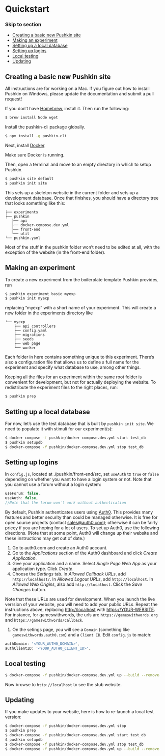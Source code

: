 # Quickstart

### Skip to section

* [Creating a basic new Pushkin site](#creating-basic-new-pushkin-site)
* [Making an experiment](#making-an-experiment)
* [Setting up a local database](#setting-up-local-database)
* [Setting up logins](#setting-up-logins)
* [Local testing](#local-testing)
* [Updating](#updating)

## Creating a basic new Pushkin site

All instructions are for working on a Mac. If you figure out how to install Pushkin on Windows, please update the documentation and submit a pull request!

If you don’t have [Homebrew](https://brew.sh/), install it. Then run the following:

```bash
$ brew install Node wget
```

Install the pushkin-cli package globally.

```bash
$ npm install -g pushkin-cli
```

Next, install [Docker](https://docs.docker.com/install/).

Make sure Docker is running.

Then, open a terminal and move to an empty directory in which to setup Pushkin.

```bash
$ pushkin site default
$ pushkin init site
```

This sets up a skeleton website in the current folder and sets up a development database. Once that finishes, you should have a directory tree that looks something like this:

```text
├── experiments
├── pushkin
   ├── api
   ├── docker-compose.dev.yml
   ├── front-end
   └── util
└── pushkin.yaml
```

Most of the stuff in the pushkin folder won’t need to be edited at all, with the exception of the website \(in the front-end folder\).

## Making an experiment

To create a new experiment from the boilerplate template Pushkin provides, run

```bash
$ pushkin experiment basic myexp
$ pushkin init myexp
```

replacing “myexp” with a short name of your experiment. This will create a new folder in the experiments directory like

```text
└── myexp
    ├── api controllers
    ├── config.yaml
    ├── migrations
    ├── seeds
    ├── web page
    └── worker
```

Each folder in here contains something unique to this experiment. There’s also a configuration file that allows us to define a full name for the experiment and specify what database to use, among other things.

Keeping all the files for an experiment within the same root folder is convenient for development, but not for actually deploying the website. To redistribute the experiment files to the right places, run:

```bash
$ pushkin prep
```

## Setting up a local database

For now, let’s use the test database that is built by `pushkin init site`. We need to populate it with stimuli for our experiment\(s\):

```bash
$ docker-compose -f pushkin/docker-compose.dev.yml start test_db
$ pushkin setupdb
$ docker-compose -f pushkin/docker-compose.dev.yml stop test_db
```

## Setting up logins

In `config.js`, located at ./pushkin/front-end/src, set `useAuth` to `true` or `false` depending on whether you want to have a login system or not. Note that you cannot use a forum without a login system:

```javascript
useForum: false,
useAuth: false,
//Note that the forum won't work without authentication
```

By default, Pushkin authenticates users using [Auth0](http://auth0.com/). This provides many features and better security than could be managed otherwise. It is free for open source projects \(contact [sales@auth0.com](mailto:sales%40auth0.com)\); otherwise it can be fairly pricey if you are hoping for a lot of users. To set up Auth0, use the following directions. \(Note that at some point, Auth0 will change up their website and these instructions may get out of date.\)

1. Go to auth0.com and create an Auth0 account.
2. Go to the _Applications_ section of the Auth0 dashboard and click _Create Application_.
3. Give your application and a name. Select _Single Page Web App_ as your application type. Click _Create_.
4. Choose the _Settings_ tab. In _Allowed Callback URLs_, add `http://localhost/`. In _Allowed Logout URLs_, add `http://localhost`. In _Allowed Web Origins_, also add `http://localhost`. Click the _Save Changes_ button.

Note that these URLs are used for development. When you launch the live verrsion of your website, you will need to add your public URLs. Repeat the instructions above, replacing [http://localhost](http://localhost) with [https://YOUR-WEBSITE](https://YOUR-WEBSITE). For instance, for gameswithwords, the urls are `https://gameswithwords.org` and `https://gameswithwords/callback`.

1. On the setings page, you will see a `Domain` \(something like `gameswithwords.auth0.com`\) and a `Client ID`. Edit `config.js` to match:

```javascript
authDomain: '<YOUR_AUTH0_DOMAIN>',
authClientID: '<YOUR_AUTH0_CLIENT_ID>',
```

## Local testing

```bash
$ docker-compose -f pushkin/docker-compose.dev.yml up --build --remove-orphans;
```

Now browse to `http://localhost` to see the stub website.

## Updating

If you make updates to your website, here is how to re-launch a local test version:

```bash
$ docker-compose -f pushkin/docker-compose.dev.yml stop
$ pushkin prep
$ docker-compose -f pushkin/docker-compose.dev.yml start test_db
$ pushkin setupdb
$ docker-compose -f pushkin/docker-compose.dev.yml stop test_db
$ docker-compose -f pushkin/docker-compose.dev.yml up --build --remove-orphans;
```

